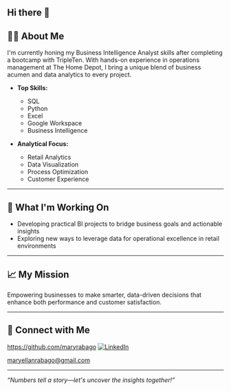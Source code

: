 ## Hi there 👋
## 👩‍💻 About Me

I'm currently honing my Business Intelligence Analyst skills after completing a bootcamp with TripleTen. With hands-on experience in operations management at The Home Depot, I bring a unique blend of business acumen and data analytics to every project.

- **Top Skills:**  
  - SQL  
  - Python  
  - Excel  
  - Google Workspace  
  - Business Intelligence

- **Analytical Focus:**  
  - Retail Analytics  
  - Data Visualization  
  - Process Optimization  
  - Customer Experience

---

## 🚀 What I'm Working On

- Developing practical BI projects to bridge business goals and actionable insights
- Exploring new ways to leverage data for operational excellence in retail environments

---

## 📈 My Mission

Empowering businesses to make smarter, data-driven decisions that enhance both performance and customer satisfaction.

---

## 🔗 Connect with Me
https://github.com/maryrabago
[![LinkedIn](https://img.shields.io/badge/-Mary%20Rabago-blue?style=flat-square&logo=Linkedin&logoColor=white&link=https://www.linkedin.com/in/mary-rabago)](https://www.linkedin.com/in/mary-rabago)

maryellanrabago@gmail.com


---

_“Numbers tell a story—let's uncover the insights together!”_

